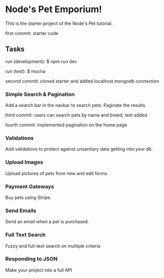 # Node's Pet Emporium!

This is the starter project of the Node's Pet tutorial.

first commit: starter code

## Tasks

run (development): $ npm run dev

run (test): $ mocha

second commit: cloned starter and added localhost mongodb connection

### Simple Search & Pagination

Add a search bar in the navbar to search pets. Paginate the results.

third commit: users can search pets by name and breed; test added

fourth commit: implemented pagination on the home page

### Validations

Add validations to protect against unsanitary data getting into your db.

### Upload Images

Upload pictures of pets from new and edit forms

### Payment Gateways

Buy pets using Stripe.

### Send Emails

Send an email when a pet is purchased.

### Full Text Search

Fuzzy and full-text search on multiple criteria

### Responding to JSON

Make your project into a full API
